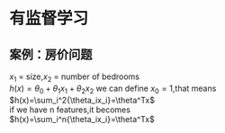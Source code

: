 
有监督学习
======
案例：房价问题
-------


$x_1$ = size,$x_2$ = number of bedrooms<br>
$h(x) = \theta_0 +\theta_1x_1+\theta_2x_2$
  we can define $x_0=1$,that means<br>
  $h(x)=\sum_i^2{\theta_ix_i}=\theta^Tx$<br>
  if we have n features,it becomes<br>
  $h(x)=\sum_i^n{\theta_ix_i}=\theta^Tx$<br>
